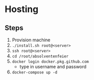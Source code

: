 # Hosting

## Steps

1. Provision machine
1. `./install.sh root@<server>`
1. `ssh root@<server>`
1. `cd /root/absolventenfeier`
1. `docker login docker.pkg.github.com`
    - type in username and password
1. `docker-compose up -d`

